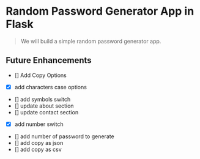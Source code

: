 # Random Password Generator App in Flask

> We will build a simple random password generator app.

## Future Enhancements

- [] Add Copy Options
- [x] add characters case options
- [] add symbols switch
- [] update about section
- [] update contact section
- [x] add number switch
- [] add number of password to generate
- [] add copy as json
- [] add copy as csv
